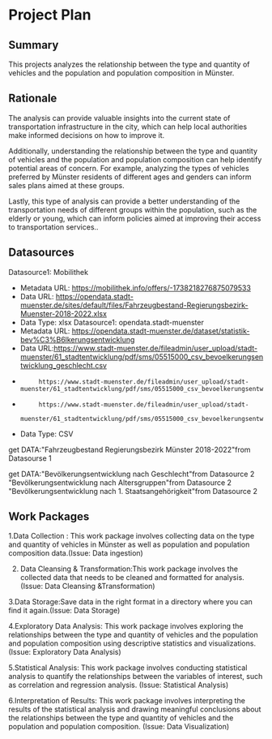 # Project Plan

## Summary

<!-- Describe your data science project in max. 5 sentences. -->
This projects analyzes the relationship between the type and quantity of vehicles and the population and population composition in Münster.

## Rationale

<!-- Outline the impact of the analysis, e.g. which pains it solves. -->
The analysis can provide valuable insights into the current state of transportation infrastructure in the city, which can help local authorities make informed decisions on how to improve it. 

Additionally, understanding the relationship between the type and quantity of vehicles and the population and population composition can help identify potential areas of concern. For example, analyzing the types of vehicles preferred by Münster residents of different ages and genders can inform sales plans aimed at these groups. 

Lastly, this type of analysis can provide a better understanding of the transportation needs of different groups within the population, such as the elderly or young, which can inform policies aimed at improving their access to transportation services..

## Datasources
Datasource1: Mobilithek
* Metadata URL: https://mobilithek.info/offers/-1738218276875079533
* Data URL: https://opendata.stadt-muenster.de/sites/default/files/Fahrzeugbestand-Regierungsbezirk-Muenster-2018-2022.xlsx
* Data Type: xlsx
Datasource1: opendata.stadt-muenster
* Metadata URL: https://opendata.stadt-muenster.de/dataset/statistik-bev%C3%B6lkerungsentwicklung
* Data URL:https://www.stadt-muenster.de/fileadmin/user_upload/stadt-muenster/61_stadtentwicklung/pdf/sms/05515000_csv_bevoelkerungsentwicklung_geschlecht.csv
*          https://www.stadt-muenster.de/fileadmin/user_upload/stadt-muenster/61_stadtentwicklung/pdf/sms/05515000_csv_bevoelkerungsentwicklung_altersgruppen.csv
*          https://www.stadt-muenster.de/fileadmin/user_upload/stadt-
           muenster/61_stadtentwicklung/pdf/sms/05515000_csv_bevoelkerungsentwicklung_staatsangehoerigkeit.csv
* Data Type: CSV
<!-- Describe each datasources you plan to use in a section. Use the prefic "DatasourceX" where X is the id of the datasource. -->

get DATA:"Fahrzeugbestand Regierungsbezirk Münster 2018-2022"from Datasourse 1

get DATA:"Bevölkerungsentwicklung nach Geschlecht"from Datasource 2
         "Bevölkerungsentwicklung nach Altersgruppen"from Datasource 2
         "Bevölkerungsentwicklung nach 1. Staatsangehörigkeit"from Datasource 2
   
## Work Packages

<!-- List of work packages ordered sequentially, each pointing to an issue with more details. -->

1.Data Collection : This work package involves collecting data on the type and quantity of vehicles in Münster as well as population and population composition data.(Issue: Data ingestion)

2. Data Cleansing & Transformation:This work package involves the collected data that needs to be cleaned and formatted for analysis. (Issue: Data Cleansing &Transformation)

3.Data Storage:Save data in the right format in a directory where you can find it again.(Issue: Data Storage) 

4.Exploratory Data Analysis: This work package involves exploring the relationships between the type and quantity of vehicles and the population and population composition using descriptive statistics and visualizations. (Issue: Exploratory Data Analysis)

5.Statistical Analysis: This work package involves conducting statistical analysis to quantify the relationships between the variables of interest, such as correlation and regression analysis. (Issue: Statistical Analysis)

6.Interpretation of Results: This work package involves interpreting the results of the statistical analysis and drawing meaningful conclusions about the relationships between the type and quantity of vehicles and the population and population composition. (Issue: Data Visualization)



